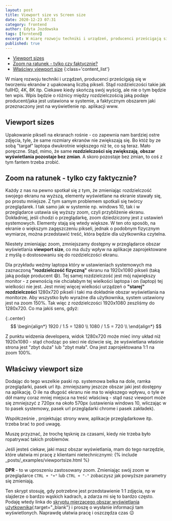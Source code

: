 ```yaml
---
layout: post
title: Viewport size vs Screen size
date: 2020-12-23 07:31
category: frontend
author: Edyta Jozdowska
tags: [forntend]
excerpt: W miarę rozwoju techniki i urządzeń, producenci prześcigają się w tworzeniu ekranów z upakowaną liczbą pikseli. Stąd&nbsp;rozdzielczości takie jak fullHD, 4K, 8K itp. Ciekawe kiedy skończą swój wyścig, ale nie o tym będzie ten wpis. Wpis będzie o różnicy między rozdzielczością jaką podaje producent/jaka jest ustawiona w systemie, a faktycznym obszarem jaki przeznaczony jest na wyświetlenie np. aplikacji www.
published: true
---
```


- [Viewport sizes](#viewport-sizes)
- [Zoom na ratunek - tylko czy faktycznie?](#zoom-na-ratunek---tylko-czy-faktycznie)
- [Właściwy viewport size](#właściwy-viewport-size)
{:class='content_list'}

W miarę rozwoju techniki i urządzeń, producenci prześcigają się w tworzeniu ekranów z upakowaną liczbą pikseli. Stąd&nbsp;rozdzielczości takie jak fullHD, 4K, 8K itp. Ciekawe kiedy skończą swój wyścig, ale nie o tym będzie ten wpis. Wpis będzie o różnicy między rozdzielczością jaką podaje producent/jaka jest ustawiona w systemie, a faktycznym obszarem jaki przeznaczony jest na wyświetlenie np. aplikacji www.

<script type="text/javascript" async
  src="https://cdn.mathjax.org/mathjax/latest/MathJax.js?config=TeX-MML-AM_CHTML">
</script>

## Viewport sizes
Upakowanie pikseli na ekranach rośnie - co zapewnia nam bardziej ostre zdjęcia, tyle, że same rozmiary ekranów nie zwiększają się. Bo któż by ze sobą "targał" laptopa dwukrotnie większego niż te, co są teraz. Mało poręczne. Stąd, mimo, że same **rozdzielczości się zwiększają**, **obszar wyświetlania pozostaje bez zmian**. A skoro pozostaje bez zmian, to coś z tym fantem trzeba zrobić. 


## Zoom na ratunek - tylko czy faktycznie?
Każdy z nas na pewno spotkał się z tym, że zmieniając rozdzielczość swojego ekranu na wyższą, elementy wyświetlane na ekranie stawały się, po prostu mniejsze. Z tym samym problemem spotkali się twórcy przeglądarek. I tak samo jak w systemie np. windows 10, tak i w przeglądarce ustawia się wyższy zoom, czyli przybliżenie ekranu. Dokładniej, jeśli chodzi o przeglądarkę, zoom dziedziczony jest z ustawień systemowych. Elementy stają się wtedy większe.  W ten oto sposób, na ekranie o większym zagęszczeniu pikseli, jednak o podobnym fizycznym wymiarze, można przedstawić treść, która będzie dla użytkownika czytelna. 

Niestety zmieniając zoom, zmniejszamy dostępny w przeglądarce obszar wyświetlania **viewport size**, co ma duży wpływ na aplikacje zaprojektowane z myślą o dostosowaniu się do rozdzielczości ekranu.   

Dla przykładu weźmy laptopa który w ustawieniach systemowych ma zaznaczoną **"rozdzielczość fizyczną"** ekranu na 1920x1080 pikseli (taką jaką podaje producent :smile:). Tej samej rozdzielczość jest mój największy monitor - z pewnością nie chciałabym tej wielkości laptopa i on (laptop) tej wielkości nie jest. Jest mniej więcej wielkości urządzeń o **"starej" rozdzielczości** 1280x720 pikseli i taki ma dokładnie obszar wyświetlania na monitorze. Aby wszystko było wyraźne dla użytkownika, system ustawiony jest na zoom 150%. Tak więc z rozdzielczości 1920x1080 zeszliśmy do 1280x720. Co ma jakiś sens, gdyż:

{:.center} 
$$ 
\begin{align*}
 1920 / 1.5 = 1280 \\
 1080 / 1.5 = 720 \\
\end{align*}
$$

Z punktu widzenia developera, widok 1280x720 może mieć inny układ niż 1920x1080 - stąd chodząc po sieci nie dziwcie się, że wyświetlana właśnie strona jest "zbyt duża" lub "zbyt mała". Ona jest zaprojektowana 1:1 na zoom 100%.

## Właściwy viewport size
Dodając do tego wszelkie paski np. systemowa belka na dole, ramka przeglądarki, pasek url itp. zmniejszamy jeszcze obszar jaki jest dostępny na aplikację. O ile na długość ekranu nie ma to większego wpływu, o tyle w dół mamy coraz mniej miejsca na treść właściwą - stąd nasz viewport może się zmniejszyć z 720px na około 570px (ustawienia windows 10, wliczając w to pasek systemowy, pasek url przeglądarki chrome i pasek zakładek).

Współcześnie , projektując strony www, aplikacje przeglądarkowe itp. trzeba brać to pod uwagę. 

Muszę przyznać, że trochę tęsknię za czasami, kiedy nie trzeba było ropatrywać takich problemów. 

Jeśli jesteś ciekaw, jaki masz obszar wyświetlania, mam do tego narzędzie, które ułatwia mi pracę z klientami nietechnicznymi: 
{% include _posts/_examples/viewportsize.html %}




**DPR** - to w uproszeniu zastosowany zoom. Zmieniając swój zoom w przeglądarce ``CTRL + "+"`` lub ``CTRL + "-"`` zobaczysz jak powyższe parametry się zmieniają. 

Ten skrypt stosuję, gdy potrzebne jest przedstawienie 1:1 zdjęcia, np w slajderze o bardzo wąskich kadrach, a zdarza mi się to bardzo często. Podaję wtedy linka do [skryptu mierzącego obszar wyświetlania użytkownika](https://ej-app.pl/vs/){:target="_blank"} i proszę o wysłanie informacji tam wyświetlonych. Naprawdę ułatwia pracę i oszczędza czas :wink: 